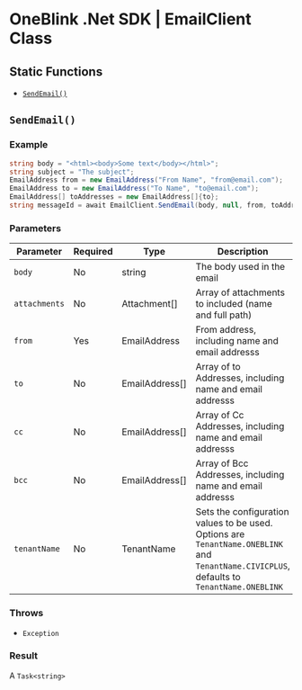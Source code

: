 # OneBlink .Net SDK | EmailClient Class

## Static Functions

-   [`SendEmail()`](#SendEmail)

## `SendEmail()`

### Example

```c#
string body = "<html><body>Some text</body></html>";
string subject = "The subject";
EmailAddress from = new EmailAddress("From Name", "from@email.com");
EmailAddress to = new EmailAddress("To Name", "to@email.com");
EmailAddress[] toAddresses = new EmailAddress[]{to};
string messageId = await EmailClient.SendEmail(body, null, from, toAddresses, null, null, subject, Model.TenantName.ONEBLINK_TEST);
```

### Parameters

| Parameter     | Required | Type           | Description                                               |
| ------------- | -------- | -------------- | --------------------------------------------------------- |
| `body`        | No       | string         | The body used in the email                                |
| `attachments` | No       | Attachment[]   | Array of attachments to included (name and full path)     |
| `from`        | Yes      | EmailAddress   | From address, including name and email addresss           |
| `to`          | No       | EmailAddress[] | Array of to Addresses, including name and email addresss  |
| `cc`          | No       | EmailAddress[] | Array of Cc Addresses, including name and email addresss  |
| `bcc`         | No       | EmailAddress[] | Array of Bcc Addresses, including name and email addresss |
| `tenantName`  | No       | TenantName     | Sets the configuration values to be used. Options are `TenantName.ONEBLINK` and `TenantName.CIVICPLUS`, defaults to `TenantName.ONEBLINK` |

### Throws

-   `Exception`

### Result

A `Task<string>`